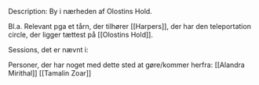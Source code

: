 Description:
By i nærheden af Olostins Hold.

Bl.a. Relevant pga et tårn, der tilhører [[Harpers]], der har den teleportation circle, der ligger tættest på [[Olostins Hold]].

Sessions, det er nævnt i:


Personer, der har noget med dette sted at gøre/kommer herfra:
[[Alandra Mirithal]]
[[Tamalin Zoar]]

